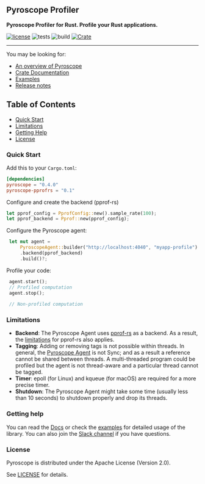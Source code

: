 ## Pyroscope Profiler

**Pyroscope Profiler for Rust. Profile your Rust applications.**

[![license](https://img.shields.io/badge/license-Apache2.0-blue.svg)](LICENSE) 
![tests](https://github.com/pyroscope-io/pyroscope-rs/workflows/Tests/badge.svg)
![build](https://github.com/pyroscope-io/pyroscope-rs/workflows/Build/badge.svg)
[![Crate](https://img.shields.io/crates/v/pyroscope.svg)](https://crates.io/crates/pyroscope)

---

You may be looking for:

- [An overview of Pyroscope](https://pyroscope.io/docs/)
- [Crate Documentation](https://docs.rs/pyroscope/)
- [Examples](examples)
- [Release notes](https://github.com/omarabid/pyroscope/releases)

## Table of Contents
- [Quick Start](#quick-start)
- [Limitations](#limitations)
- [Getting Help](#getting-help)
- [License](#license)

### Quick Start

Add this to your `Cargo.toml`:

```toml
[dependencies]
pyroscope = "0.4.0"
pyroscope-pprofrs = "0.1"
```

Configure and create the backend (pprof-rs)

```rust
let pprof_config = PprofConfig::new().sample_rate(100);
let pprof_backend = Pprof::new(pprof_config);
```

Configure the Pyroscope agent:

```rust
 let mut agent =
     PyroscopeAgent::builder("http://localhost:4040", "myapp-profile")
     .backend(pprof_backend)
     .build()?;
```

Profile your code:

```rust
 agent.start();
 // Profiled computation
 agent.stop();
 
 // Non-profiled computation
```

### Limitations

- **Backend**: The Pyroscope Agent uses [pprof-rs](https://github.com/tikv/pprof-rs) as a backend. As a result, the [limitations](https://github.com/tikv/pprof-rs#why-not-) for pprof-rs also applies.
- **Tagging**: Adding or removing tags is not possible within threads. In general, the [Pyroscope Agent](https://docs.rs/pyroscope/latest/pyroscope/pyroscope/struct.PyroscopeAgent.html) is not Sync; and as a result a reference cannot be shared between threads. A multi-threaded program could be profiled but the agent is not thread-aware and a particular thread cannot be tagged.
- **Timer**: epoll (for Linux) and kqueue (for macOS) are required for a more precise timer.
- **Shutdown**: The Pyroscope Agent might take some time (usually less than 10 seconds) to shutdown properly and drop its threads.

### Getting help

You can read the [Docs](https://docs.rs/pyroscope/) or check the [examples](examples) for detailed usage of the library. You can also join the [Slack channel](https://pyroscope.slack.com/archives/C02Q47F8LJH) if you have questions.

### License

Pyroscope is distributed under the Apache License (Version 2.0).

See [LICENSE](LICENSE) for details.
